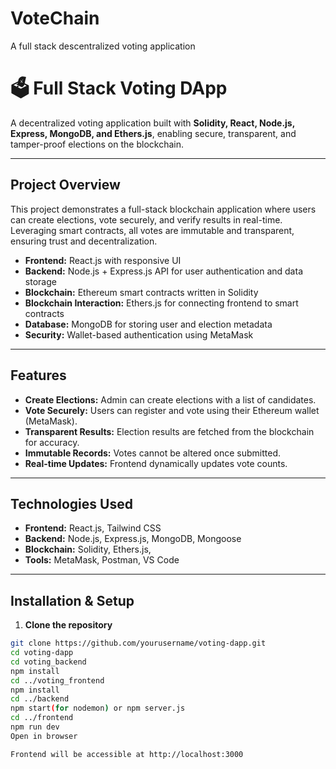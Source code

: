 # VoteChain
A full stack descentralized voting application
# 🗳️ Full Stack Voting DApp

A decentralized voting application built with **Solidity, React, Node.js, Express, MongoDB, and Ethers.js**, enabling secure, transparent, and tamper-proof elections on the blockchain.

---

##  Project Overview

This project demonstrates a full-stack blockchain application where users can create elections, vote securely, and verify results in real-time. Leveraging smart contracts, all votes are immutable and transparent, ensuring trust and decentralization.

- **Frontend:** React.js with responsive UI
- **Backend:** Node.js + Express.js API for user authentication and data storage
- **Blockchain:** Ethereum smart contracts written in Solidity
- **Blockchain Interaction:** Ethers.js for connecting frontend to smart contracts
- **Database:** MongoDB for storing user and election metadata
- **Security:** Wallet-based authentication using MetaMask

---

##  Features

- **Create Elections:** Admin can create elections with a list of candidates.
- **Vote Securely:** Users can register and  vote using their Ethereum wallet (MetaMask).
- **Transparent Results:** Election results are fetched from the blockchain for accuracy.
- **Immutable Records:** Votes cannot be altered once submitted.
- **Real-time Updates:** Frontend dynamically updates vote counts.

---

##  Technologies Used

- **Frontend:** React.js, Tailwind CSS  
- **Backend:** Node.js, Express.js, MongoDB, Mongoose  
- **Blockchain:** Solidity, Ethers.js,  
- **Tools:** MetaMask, Postman, VS Code  

---

## Installation & Setup

1. **Clone the repository**
```bash
git clone https://github.com/yourusername/voting-dapp.git
cd voting-dapp
cd voting_backend
npm install
cd ../voting_frontend
npm install
cd ../backend
npm start(for nodemon) or npm server.js 
cd ../frontend
npm run dev
Open in browser

Frontend will be accessible at http://localhost:3000
